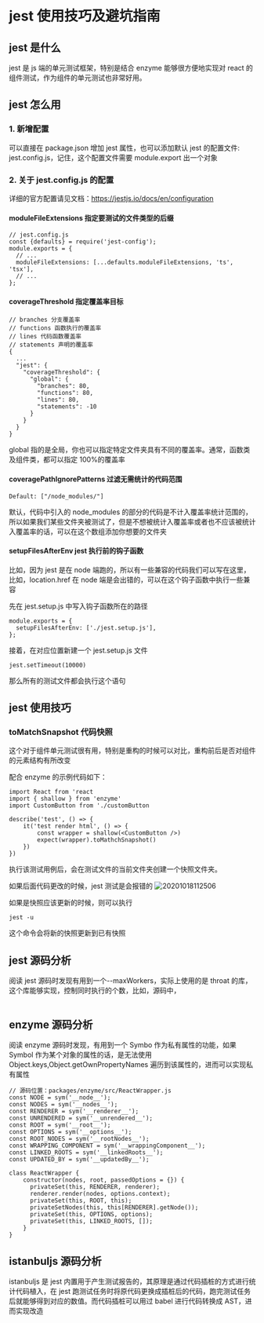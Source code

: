 # jest 使用技巧及避坑指南

## jest 是什么

jest 是 js 端的单元测试框架，特别是结合 enzyme 能够很方便地实现对 react 的组件测试，作为组件的单元测试也非常好用。

## jest 怎么用

### 1. 新增配置

可以直接在 package.json 增加 jest 属性，也可以添加默认 jest 的配置文件: jest.config.js，记住，这个配置文件需要 module.export 出一个对象

### 2. 关于 jest.config.js 的配置

详细的官方配置请见文档：https://jestjs.io/docs/en/configuration

#### moduleFileExtensions 指定要测试的文件类型的后缀

```
// jest.config.js
const {defaults} = require('jest-config');
module.exports = {
  // ...
  moduleFileExtensions: [...defaults.moduleFileExtensions, 'ts', 'tsx'],
  // ...
};
```

#### coverageThreshold 指定覆盖率目标

```
// branches 分支覆盖率
// functions 函数执行的覆盖率
// lines 代码函数覆盖率
// statements 声明的覆盖率
{
  ...
  "jest": {
    "coverageThreshold": {
      "global": {
        "branches": 80,
        "functions": 80,
        "lines": 80,
        "statements": -10
      }
    }
  }
}
```

global 指的是全局，你也可以指定特定文件夹具有不同的覆盖率。通常，函数类及组件类，都可以指定 100%的覆盖率

#### coveragePathIgnorePatterns 过滤无需统计的代码范围

```
Default: ["/node_modules/"]
```

默认，代码中引入的 node_modules 的部分的代码是不计入覆盖率统计范围的，所以如果我们某些文件夹被测试了，但是不想被统计入覆盖率或者也不应该被统计入覆盖率的话，可以在这个数组添加你想要的文件夹

#### setupFilesAfterEnv jest 执行前的钩子函数

比如，因为 jest 是在 node 端跑的，所以有一些兼容的代码我们可以写在这里，比如，location.href 在 node 端是会出错的，可以在这个钩子函数中执行一些兼容

先在 jest.setup.js 中写入钩子函数所在的路径

```
module.exports = {
  setupFilesAfterEnv: ['./jest.setup.js'],
};
```

接着，在对应位置新建一个 jest.setup.js 文件

```
jest.setTimeout(10000)
```

那么所有的测试文件都会执行这个语句

## jest 使用技巧

### toMatchSnapshot 代码快照

这个对于组件单元测试很有用，特别是重构的时候可以对比，重构前后是否对组件的元素结构有所改变

配合 enzyme 的示例代码如下：

```
import React from 'react
import { shallow } from 'enzyme'
import CustomButton from './customButton

describe('test', () => {
	it('test render html', () => {
		const wrapper = shallow(<CustomButton />)
		expect(wrapper).toMathchSnapshot()
	})
})
```

执行该测试用例后，会在测试文件的当前文件夹创建一个快照文件夹。

如果后面代码更改的时候，jest 测试是会报错的
![20201018112506](http://qiniu.luotuxiu.cn/img/20201018112506.png)

如果是快照应该更新的时候，则可以执行

```
jest -u
```

这个命令会将新的快照更新到已有快照

## jest 源码分析

阅读 jest 源码时发现有用到一个--maxWorkers，实际上使用的是 throat 的库，这个库能够实现，控制同时执行的个数，比如，源码中，

```

```

## enzyme 源码分析

阅读 enzyme 源码时发现，有用到一个 Symbo 作为私有属性的功能，如果 Symbol 作为某个对象的属性的话，是无法使用 Object.keys,Object.getOwnPropertyNames 遍历到该属性的，进而可以实现私有属性

```
// 源码位置：packages/enzyme/src/ReactWrapper.js
const NODE = sym('__node__');
const NODES = sym('__nodes__');
const RENDERER = sym('__renderer__');
const UNRENDERED = sym('__unrendered__');
const ROOT = sym('__root__');
const OPTIONS = sym('__options__');
const ROOT_NODES = sym('__rootNodes__');
const WRAPPING_COMPONENT = sym('__wrappingComponent__');
const LINKED_ROOTS = sym('__linkedRoots__');
const UPDATED_BY = sym('__updatedBy__');

class ReactWrapper {
    constructor(nodes, root, passedOptions = {}) {
      privateSet(this, RENDERER, renderer);
      renderer.render(nodes, options.context);
      privateSet(this, ROOT, this);
      privateSetNodes(this, this[RENDERER].getNode());
      privateSet(this, OPTIONS, options);
      privateSet(this, LINKED_ROOTS, []);
    }
}
```

## istanbuljs 源码分析

istanbuljs 是 jest 内置用于产生测试报告的，其原理是通过代码插桩的方式进行统计代码植入，在 jest 跑测试任务时将原代码更换成插桩后的代码，跑完测试任务后就能够得到对应的数值。而代码插桩可以用过 babel 进行代码转换成 AST，进而实现改造
